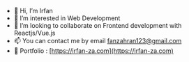 - 👋 Hi, I’m Irfan
- 👀 I’m interested in Web Development 
- 💞️ I’m looking to collaborate on Frontend development with Reactjs/Vue.js
- 📫 You can contact me by email fanzahran123@gmail.com
- 💌 Portfolio : [https://irfan-za.com](https://irfan-za.com)

<!---
irfan-za/irfan-za is a ✨ special ✨ repository because its `README.md` (this file) appears on your GitHub profile.
You can click the Preview link to take a look at your changes.
--->
